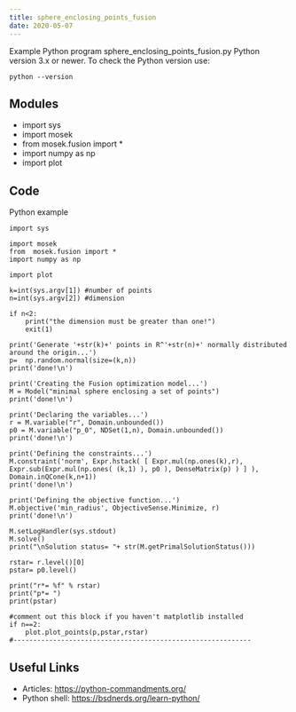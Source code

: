 ```yaml
---
title: sphere_enclosing_points_fusion
date: 2020-05-07
---
```

Example Python program sphere_enclosing_points_fusion.py
Python version 3.x or newer.
To check the Python version use:

    python --version

## Modules

* import sys
* import mosek 
* from  mosek.fusion import *
* import numpy as np
* import plot

## Code

Python example

    import sys
    
    import mosek 
    from  mosek.fusion import *
    import numpy as np
    
    import plot
    
    k=int(sys.argv[1]) #number of points
    n=int(sys.argv[2]) #dimension
    
    if n<2:
        print("the dimension must be greater than one!")
        exit(1)
    
    print('Generate '+str(k)+' points in R^'+str(n)+' normally distributed around the origin...')
    p=  np.random.normal(size=(k,n))
    print('done!\n')
    
    print('Creating the Fusion optimization model...')
    M = Model("minimal sphere enclosing a set of points")
    print('done!\n')
    
    print('Declaring the variables...')
    r = M.variable("r", Domain.unbounded())
    p0 = M.variable("p_0", NDSet(1,n), Domain.unbounded())
    print('done!\n')
    
    print('Defining the constraints...')
    M.constraint('norm', Expr.hstack( [ Expr.mul(np.ones(k),r), Expr.sub(Expr.mul(np.ones( (k,1) ), p0 ), DenseMatrix(p) ) ] ), Domain.inQCone(k,n+1))
    print('done!\n')
    
    print('Defining the objective function...')
    M.objective('min_radius', ObjectiveSense.Minimize, r)
    print('done!\n')
    
    M.setLogHandler(sys.stdout) 
    M.solve()
    print("\nSolution status= "+ str(M.getPrimalSolutionStatus()))
    
    rstar= r.level()[0]
    pstar= p0.level()
    
    print("r*= %f" % rstar)
    print("p*= ")
    print(pstar)
    
    #comment out this block if you haven't matplotlib installed
    if n==2:
        plot.plot_points(p,pstar,rstar)
    #------------------------------------------------------------
    

## Useful Links

- Articles: https://python-commandments.org/
- Python shell: https://bsdnerds.org/learn-python/
